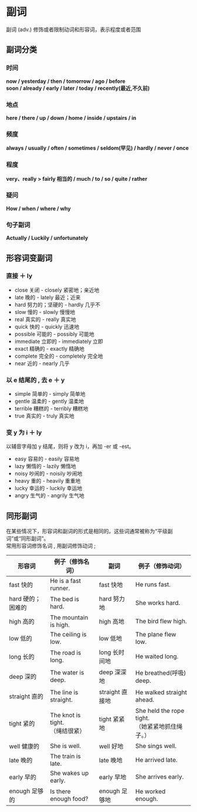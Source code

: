 # 副词

副词 (adv.) 修饰或者限制动词和形容词，表示程度或者范围

## 副词分类

### 时间

**now / yesterday / then / tomorrow / ago / before** <br/>
**soon / already / early / later / today / recently(最近,不久前)**

### 地点

**here / there / up / down / home / inside / upstairs / in**

### 频度

**always / usually / often / sometimes / seldom(罕见) / hardly / never / once**

### 程度

**very、really > fairly 相当的 / much / to / so / quite / rather**

### 疑问

**How / when / where / why**

### 句子副词

**Actually / Luckily / unfortunately**

## 形容词变副词

### 直接 ＋ ly

- close 关闭 - closely 紧密地；亲近地
- late 晚的 - lately 最近；近来
- hard 努力的；坚硬的 - hardly 几乎不
- slow 慢的 - slowly 慢慢地
- real 真实的 - really 真实地
- quick 快的 - quickly 迅速地
- possible 可能的 - possibly 可能地
- immediate 立即的 - immediately 立即
- exact 精确的 - exactly 精确地
- complete 完全的 - completely 完全地
- near 近的 - nearly 几乎

### 以 e 结尾的 , 去 e ＋ y

- simple 简单的 - simply 简单地
- gentle 温柔的 - gently 温柔地
- terrible 糟糕的 - terribly 糟糕地
- true 真实的 - truly 真实地

### 变 y 为 i ＋ ly

以辅音字母加 y 结尾，则将 y 改为 i，再加 -er 或 -est。

- easy 容易的 - easily 容易地
- lazy 懒惰的 - lazily 懒惰地
- noisy 吵闹的 - noisily 吵闹地
- heavy 重的 - heavily 重重地
- lucky 幸运的 - luckily 幸运地
- angry 生气的 - angrily 生气地

## 同形副词

在某些情况下，形容词和副词的形式是相同的。这些词通常被称为“平级副词”或“同形副词”。<br/>
常用形容词修饰名词 , 用副词修饰动词 ;

| 形容词            | 例子（修饰名词）                    | 副词            | 例子（修饰动词）                                    |
| ----------------- | ----------------------------------- | --------------- | --------------------------------------------------- |
| fast 快的         | He is a fast runner.                | fast 快地       | He runs fast.                                       |
| hard 硬的；困难的 | The bed is hard.                    | hard 努力地     | She works hard.                                     |
| high 高的         | The mountain is high.               | high 高地       | The bird flew high.                                 |
| low 低的          | The ceiling is low.                 | low 低地        | The plane flew low.                                 |
| long 长的         | The road is long.                   | long 长时间地   | He waited long.                                     |
| deep 深的         | The water is deep.                  | deep 深深地     | He breathed(呼吸) deep.                             |
| straight 直的     | The line is straight.               | straight 直接地 | He walked straight ahead.                           |
| tight 紧的        | The knot is tight.<br/>（绳结很紧） | tight 紧紧地    | She held the rope tight.<br/>（她紧紧地抓住绳子。） |
| well 健康的       | She is well.                        | well 好地       | She sings well.                                     |
| late 晚的         | The train is late.                  | late 晚地       | He arrived late.                                    |
| early 早的        | She wakes up early.                 | early 早地      | She arrives early.                                  |
| enough 足够的     | Is there enough food?               | enough 足够地   | He worked enough.                                   |
